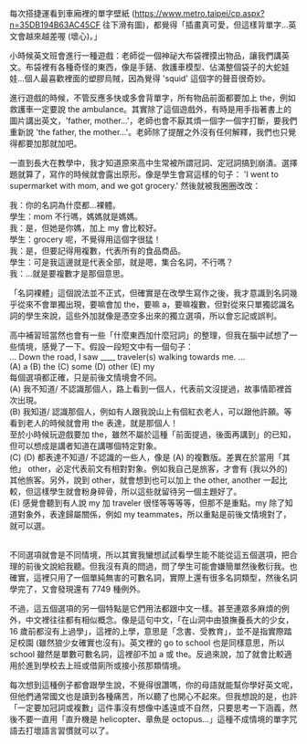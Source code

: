 每次搭捷運看到車廂裡的單字壁紙 (https://www.metro.taipei/cp.aspx?n=35DB194B63AC45CF 往下滑有圖)，都覺得「插畫真可愛，但這樣背單字...英文會越來越差喔 (壞心)。」

小時候英文班會進行一種遊戲：老師從一個神祕大布袋裡摸出物品，讓我們講英文。布袋裡有各種奇怪的東西，像是手錶、救護車模型、佔滿整個袋子的大蛇娃娃...個人最喜歡裡面的塑膠烏賊，因為覺得 'squid' 這個字的聲音很奇妙。

進行遊戲的時候，不管反應多快或多會背單字，所有物品前面都要加上 the，例如救護車一定要說 the ambulance。其實除了這個遊戲外，有時是用手指著書上的圖片講出英文，'father, mother...'，老師也會不厭其煩一個字一個字打斷，要我們重新說 'the father, the mother...'。老師除了提醒之外沒有任何解釋，我們也只覺得都要加那就加吧。

一直到長大在教學中，我才知道原來高中生常被所謂冠詞、定冠詞搞到崩潰。選擇題就算了，寫作的時候就會露出原形。像是學生會寫這樣的句子： 'I went to supermarket with mom, and we got grocery.' 然後就被我圈圈改改：

我：你的名詞為什麼都...裸體。<br/>
學生：mom 不行嗎，媽媽就是媽媽。<br/>
我：是，但她是你媽，加上 my 會比較好。<br/>
學生：grocery 呢，不覺得用這個字很猛！<br/>
我：是，但要記得用複數，代表所有的食品商品。<br/>
學生：可是我這邊就是代表全部，就是嗯，集合名詞，不行嗎？<br/>
我：...就是要複數才是那個意思。<br/>

「名詞裸體」這個說法並不正式，但確實是在改學生寫作之後，我才意識到名詞幾乎從來不會單獨出現，要嘛會加 the，要嘛 a，要嘛複數，但對從來只單獨認識名詞的學生來說，這些外加就像是憑空多出來的獨立選項，所以會忘記或誤判。

高中補習班當然也會有一些「什麼東西加什麼冠詞」的整理，但我在腦中試想了一些情境，感覺了一下。假設一段短文中有一個句子：<br/>
... Down the road, I saw ____ traveler(s) walking towards me. ...<br/>
(A) a     (B) the     (C) some   (D) other (E) my
<br/>
每個選項都正確，只是前後文情境會不同。<br/>
(A) 我不知道/ 不認識那個人，路上看到一個人，代表前文沒提過，故事情節裡首次出現。<br/>
(B) 我知道/ 認識那個人，例如有人跟我說山上有個紅衣老人，可以跟他許願。等看到老人的時候就會用 the 表達，就是那個人！<br/>
至於小時候玩遊戲要加 the，雖然不屬於這種「前面提過，後面再講到」的已知，但可以想成是講者知道在講哪個特定對象。<br/>
(C) (D) 都表達不知道/ 不認識的一些人，像是 (A) 的複數版。差異在於當用「其他」 other，必定代表前文有相對對象。例如我自己是旅客，才會有 (我以外的) 其他旅客。另外，說到 other，就會想到也可以加上 the other, another 一起比較，但這樣學生就會粉身碎骨，所以這些就留待另一個主題好了。<br/>
(E) 感覺會聽到有人說 my 加 traveler 很怪等等等等，但那不是重點。my 除了知道對象外，表達歸屬關係，例如 my teammates，所以重點是前後文情境對了，就可以選。<br/><br/>

不同選項就會是不同情境，所以其實我蠻想試試看學生能不能從這五個選項，把合理的前後文說給我聽。但我沒有真的問過，問了學生可能會嫌簡單然後敷衍我。也確實，這裡只用了一個單純無害的可數名詞，實際上還有很多名詞類型，然後名詞學完了，又會發現還有 7749 種例外。

不過，這五個選項的另一個特點是它們用法都跟中文一樣。甚至連眾多麻煩的例外，中文裡往往都有相似概念。像是這句中文，「在山洞中由狼撫養長大的少女，16 歲前都沒有上過學」，這裡的上學，意思是「念書、受教育」，並不是指實際踏足校園 (雖然狼少女確實也沒有)。英文裡的 go to school 也是同樣意思，所以 school 雖然是單數可數名詞，這裡卻不加 a 或 the。反過來說，加了就會比較適用於進到學校去上班或借廁所或接小孩那類情境。

每次想到這種例子都會跟學生說，不覺得很讚嗎，你的母語就能幫你學好英文呢，但他們通常國文也是讀到各種痛苦，所以聽了也開心不起來。但我想說的是，也許「一定要加冠詞或複數」這件事沒有想像中遙遠或不自然，只要思考一下涵義，然後不要一直用「直升機是 helicopter、章魚是 octopus...」這種不成情境的單字咒語去打壞語言習慣就可以了。